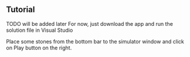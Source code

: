 
## Tutorial

TODO will be added later
For now, just download the app and run the solution file in Visual Studio

Place some stones from the bottom bar to the simulator window and click on Play button on the right. 